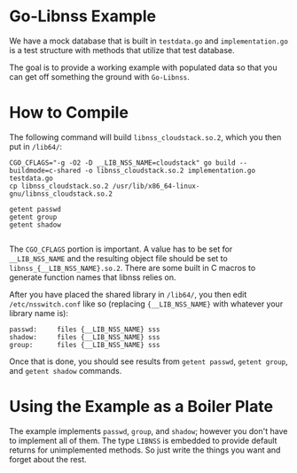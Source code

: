 # Go-Libnss Example
We have a mock database that is built in `testdata.go` and `implementation.go` is a test structure with methods that utilize that test database.

The goal is to provide a working example with populated data so that you can get off something the ground with `Go-Libnss`.

# How to Compile
The following command will build `libnss_cloudstack.so.2`, which you then put in `/lib64/`:

```
CGO_CFLAGS="-g -O2 -D __LIB_NSS_NAME=cloudstack" go build --buildmode=c-shared -o libnss_cloudstack.so.2 implementation.go testdata.go
cp libnss_cloudstack.so.2 /usr/lib/x86_64-linux-gnu/libnss_cloudstack.so.2

getent passwd
getent group
getent shadow


```

The `CGO_CFLAGS` portion is important. A value has to be set for `__LIB_NSS_NAME` and the resulting object file should be set to `libnss_{__LIB_NSS_NAME}.so.2`. There are some built in C macros to generate function names that libnss relies on.

After you have placed the shared library in `/lib64/`, you then edit `/etc/nsswitch.conf` like so (replacing `{__LIB_NSS_NAME}` with whatever your library name is):

```
passwd:     files {__LIB_NSS_NAME} sss
shadow:     files {__LIB_NSS_NAME} sss
group:      files {__LIB_NSS_NAME} sss
```

Once that is done, you should see results from `getent passwd`, `getent group`, and `getent shadow` commands.

# Using the Example as a Boiler Plate
The example implements `passwd`, `group`, and `shadow`; however you don't have to implement all of them. The type `LIBNSS` is embedded to provide default returns for unimplemented methods. So just write the things you want and forget about the rest. 
